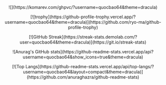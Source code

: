 <center>![](https://komarev.com/ghpvc/?username=quocbao64&theme=dracula)</center>

<p align="center">
  [![trophy](https://github-profile-trophy.vercel.app/?username=quocbao64&theme=dracula)](https://github.com/ryo-ma/github-profile-trophy)
</p>

<p align="center">
  [![GitHub Streak](https://streak-stats.demolab.com/?user=quocbao64&theme=dracula)](https://git.io/streak-stats)
</p>

<p align="center">
![Anurag's GitHub stats](https://github-readme-stats.vercel.app/api?username=quocbao64&show_icons=true&theme=dracula)
</p>

<p align="center">
[![Top Langs](https://github-readme-stats.vercel.app/api/top-langs/?username=quocbao64&layout=compact&theme=dracula)](https://github.com/anuraghazra/github-readme-stats)
</p>



